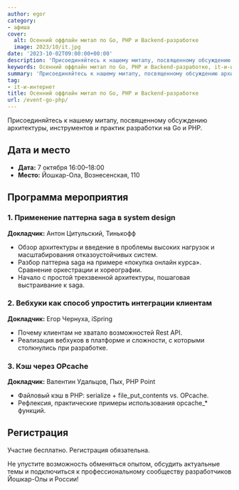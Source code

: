 ```yaml
---
author: egor
category:
- афиша
cover:
  alt: Осенний оффлайн митап по Go, PHP и Backend-разработке
  image: 2023/10/it.jpg
date: '2023-10-02T09:00:00+00:00'
description: 'Присоединяйтесь к нашему митапу, посвященному обсуждению архитектуры, инструментов и практик разработки на Go и PHP. Дата и место - Дата: 7 октября...'
keywords: Осенний оффлайн митап по Go, PHP и Backend-разработке, it-и-интернет, архитектуры, php, saga, докладчик, opcache, дата, место, йошкар, паттерна, клиентам, кэш, регистрация, присоединяйтесь, нашему, митапу
summary: 'Присоединяйтесь к нашему митапу, посвященному обсуждению архитектуры, инструментов и практик разработки на Go и PHP. Дата и место - Дата: 7 октября...'
tag:
- it-и-интернет
title: Осенний оффлайн митап по Go, PHP и Backend-разработке
url: /event-go-php/
---
```


Присоединяйтесь к нашему митапу, посвященному обсуждению архитектуры, инструментов и практик разработки на Go и PHP.

## Дата и место

- **Дата:** 7 октября 16:00–18:00
- **Место:** Йошкар-Ола, Вознесенская, 110

## Программа мероприятия

### 1\. Применение паттерна saga в system design

**Докладчик:** Антон Цитульский, Тинькофф

- Обзор архитектуры и введение в проблемы высоких нагрузок и масштабирования отказоустойчивых систем.
- Разбор паттерна saga на примере «покупка онлайн курса». Сравнение оркестрации и хореографии.
- Начало с простой трехзвенной архитектуры, пошаговая выстраивание к saga.

### 2\. Вебхуки как способ упростить интеграции клиентам

**Докладчик:** Егор Чернуха, iSpring

- Почему клиентам не хватало возможностей Rest API.
- Реализация вебхуков в платформе и сложности, с которыми столкнулись при разработке.

### 3\. Кэш через OPcache

**Докладчик:** Валентин Удальцов, Пых, PHP Point

- Файловый кэш в PHP: serialize + file\_put\_contents vs. OPcache.
- Рефлексия, практические примеры использования opcache\_\* функций.

## Регистрация

Участие бесплатно. Регистрация обязательна.

Не упустите возможность обменяться опытом, обсудить актуальные темы и подключиться к профессиональному сообществу разработчиков Йошкар-Олы и России!